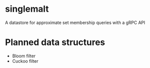# singlemalt
A datastore for approximate set membership queries with a gRPC API

# Planned data structures

* Bloom filter
* Cuckoo filter
